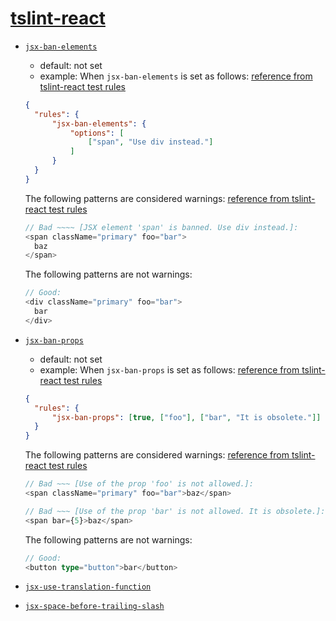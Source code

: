 # [tslint-react](https://github.com/palantir/tslint-react#rules)

- [`jsx-ban-elements`](https://github.com/palantir/tslint-react#rules)

  - default: not set
  - example:
    When `jsx-ban-elements` is set as follows: [reference from tslint-react test rules](https://github.com/palantir/tslint-react/blob/master/test/rules/jsx-ban-elements/tslint.json)

  ```json
  {
    "rules": {
        "jsx-ban-elements": {
            "options": [
                ["span", "Use div instead."]
            ]
        }
    }
  }
  ```

  The following patterns are considered warnings: [reference from tslint-react test rules](https://github.com/palantir/tslint-react/blob/master/test/rules/jsx-ban-elements/test.tsx.lint)

  ```ts
  // Bad ~~~~ [JSX element 'span' is banned. Use div instead.]:
  <span className="primary" foo="bar">
    baz
  </span>
  ```

  The following patterns are not warnings:

  ```ts
  // Good:
  <div className="primary" foo="bar">
    bar
  </div>
  ```

- [`jsx-ban-props`](https://github.com/palantir/tslint-react#rules)

  - default: not set
  - example:
    When `jsx-ban-props` is set as follows: [reference from tslint-react test rules](https://github.com/palantir/tslint-react/blob/master/test/rules/jsx-ban-props/tslint.json)

  ```json
  {
    "rules": {
        "jsx-ban-props": [true, ["foo"], ["bar", "It is obsolete."]]
    }
  }
  ```

  The following patterns are considered warnings: [reference from tslint-react test rules](https://github.com/palantir/tslint-react/blob/master/test/rules/jsx-ban-props/test.tsx.lint)

  ```ts
  // Bad ~~~ [Use of the prop 'foo' is not allowed.]:
  <span className="primary" foo="bar">baz</span>

  // Bad ~~~ [Use of the prop 'bar' is not allowed. It is obsolete.]:
  <span bar={5}>baz</span>
  ```

  The following patterns are not warnings:

  ```ts
  // Good:
  <button type="button">bar</button>
  ```

- [`jsx-use-translation-function`](https://github.com/palantir/tslint-react#rules)

- [`jsx-space-before-trailing-slash`](https://github.com/yannickcr/eslint-plugin-react/blob/master/docs/rules/jsx-space-before-closing.md)

